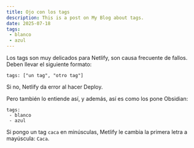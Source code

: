 ```yaml
---
title: Ojo con los tags
description: This is a post on My Blog about tags.
date: 2025-07-18
tags: 
 - blanco
 - azul
---
```


Los tags son muy delicados para Netlify, son causa frecuente de fallos. Deben llevar el siguiente formato:

```
tags: ["un tag", "otro tag"]
```

Si no, Netlify da error al hacer Deploy.

Pero también lo entiende así, y además, así es como los pone Obsidian:

```
tags: 
 - blanco
 - azul
```

Si pongo un tag `caca` en minúsculas, Metlify le cambia la primera letra a mayúscula: `Caca`.

